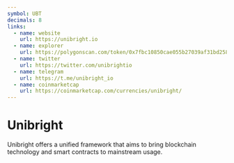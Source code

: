 ```yaml
---
symbol: UBT
decimals: 8
links:
  - name: website
    url: https://unibright.io
  - name: explorer
    url: https://polygonscan.com/token/0x7fbc10850cae055b27039af31bd258430e714c62
  - name: twitter
    url: https://twitter.com/unibrightio
  - name: telegram
    url: https://t.me/unibright_io
  - name: coinmarketcap
    url: https://coinmarketcap.com/currencies/unibright/
---
```


# Unibright

Unibright offers a unified framework that aims to bring blockchain technology and smart contracts to mainstream usage.
